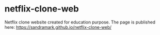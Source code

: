 # netflix-clone-web
Netflix clone website created for education purpose. The page is published here:
https://sandramark.github.io/netflix-clone-web/

